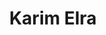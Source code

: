 ---
title       : "Karim Elra"
description : "write us"
categories  : []
tags        : ['hore','koaroim']
draft       : false
---